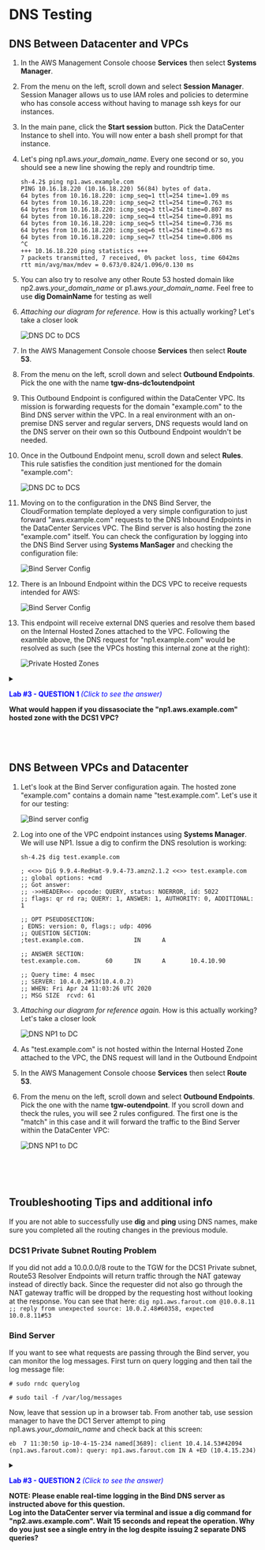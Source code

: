 # DNS Testing


## DNS Between Datacenter and VPCs

1. In the AWS Management Console choose **Services** then select **Systems Manager**.

1. From the menu on the left, scroll down and select **Session Manager**. Session Manager allows us to use IAM roles and policies to determine who has console access without having to manage ssh keys for our instances.

1. In the main pane, click the **Start session** button. Pick the DataCenter Instance to shell into. You will now enter a bash shell prompt for that instance.

1. Let's ping np1.aws._your_domain_name_. Every one second or so, you should see a new line showing the reply and roundtrip time.

	```
	sh-4.2$ ping np1.aws.example.com
	PING 10.16.18.220 (10.16.18.220) 56(84) bytes of data.
	64 bytes from 10.16.18.220: icmp_seq=1 ttl=254 time=1.09 ms
	64 bytes from 10.16.18.220: icmp_seq=2 ttl=254 time=0.763 ms
	64 bytes from 10.16.18.220: icmp_seq=3 ttl=254 time=0.807 ms
	64 bytes from 10.16.18.220: icmp_seq=4 ttl=254 time=0.891 ms
	64 bytes from 10.16.18.220: icmp_seq=5 ttl=254 time=0.736 ms
	64 bytes from 10.16.18.220: icmp_seq=6 ttl=254 time=0.673 ms
	64 bytes from 10.16.18.220: icmp_seq=7 ttl=254 time=0.806 ms
	^C
	+++ 10.16.18.220 ping statistics +++
	7 packets transmitted, 7 received, 0% packet loss, time 6042ms
	rtt min/avg/max/mdev = 0.673/0.824/1.096/0.130 ms
	```

1. You can also try to resolve any other Route 53 hosted domain like np2.aws._your_domain_name_ or p1.aws._your_domain_name_. Feel free to use **dig DomainName** for testing as well

1. _Attaching our diagram for reference._ How is this actually working? Let's take a closer look

	![DNS DC to DCS](../images/dns-dc1tonp1.png)

1. In the AWS Management Console choose **Services** then select **Route 53**.

1. From the menu on the left, scroll down and select **Outbound Endpoints**. Pick the one with the name **tgw-dns-dc1outendpoint**

1. This Outbound Endpoint is configured within the DataCenter VPC. Its mission is forwarding requests for the domain "example.com" to the Bind DNS server within the VPC. In a real environment with an on-premise DNS server and regular servers, DNS requests would land on the DNS server on their own so this Outbound Endpoint wouldn't be needed.

1. Once in the Outbound Endpoint menu, scroll down and select **Rules**. This rule satisfies the condition just mentioned for the domain "example.com":

	![DNS DC to DCS](../images/dns_outendpoint_dc.png)

1. Moving on to the configuration in the DNS Bind Server, the CloudFormation template deployed a very simple configuration to just forward "aws.example.com" requests to the DNS Inbound Endpoints in the DataCenter Services VPC. The Bind server is also hosting the zone "example.com" itself. You can check the configuration by logging into the DNS Bind Server using **Systems ManSager** and checking the configuration file:

	![Bind Server Config](../images/bind_server_config.png)

1. There is an Inbound Endpoint within the DCS VPC to receive requests intended for AWS: 

	![Bind Server Config](../images/inbound_endpoint.png)

1. This endpoint will receive external DNS queries and resolve them based on the Internal Hosted Zones attached to the VPC. Following the examble above, the DNS request for "np1.example.com" would be resolved as such (see the VPCs hosting this internal zone at the right):
	
	![Private Hosted Zones](../images/private_hosted_zones.png)


 <details>
 <summary><p style="color:blue"><b>Lab #3 - QUESTION 1 </b><i>(Click to see the answer)</i></p>
  <b>What would happen if you dissasociate the "np1.aws.example.com" hosted zone with the DCS1 VPC?</b></br>
  </summary><p>
  The Inbound Endpoint won't be able to resolve "np1.aws.example.com" anymore as this endpoint is located within the DCS1 VPC and we have just removed the association between the hosted zone and the DCS1 VPC. As a result, we won't be able to resolve the DNS domain from our DataCenter server:<p>
  <img src="../images/np1_server_fail.png">
 </details>



</br>
</br>
</br>






## DNS Between VPCs and Datacenter


1. Let's look at the Bind Server configuration again. The hosted zone "example.com" contains a domain name "test.example.com". Let's use it for our testing:

	![Bind server config](../images/bind_server_config_2.png)

1. Log into one of the VPC endpoint instances using **Systems Manager**. We will use NP1. Issue a dig to confirm the DNS resolution is working:

	```
	sh-4.2$ dig test.example.com

	; <<>> DiG 9.9.4-RedHat-9.9.4-73.amzn2.1.2 <<>> test.example.com
	;; global options: +cmd
	;; Got answer:
	;; ->>HEADER<<- opcode: QUERY, status: NOERROR, id: 5022
	;; flags: qr rd ra; QUERY: 1, ANSWER: 1, AUTHORITY: 0, ADDITIONAL: 1

	;; OPT PSEUDOSECTION:
	; EDNS: version: 0, flags:; udp: 4096
	;; QUESTION SECTION:
	;test.example.com.              IN      A

	;; ANSWER SECTION:
	test.example.com.       60      IN      A       10.4.10.90

	;; Query time: 4 msec
	;; SERVER: 10.4.0.2#53(10.4.0.2)
	;; WHEN: Fri Apr 24 11:03:26 UTC 2020
	;; MSG SIZE  rcvd: 61
	```

1. _Attaching our diagram for reference again._ How is this actually working? Let's take a closer look

	![DNS NP1 to DC](../images/dns-np1todc.png)

1. As "test.example.com" is not hosted within the Internal Hosted Zone attached to the VPC, the DNS request will land in the Outbound Endpoint

1. In the AWS Management Console choose **Services** then select **Route 53**.

1. From the menu on the left, scroll down and select **Outbound Endpoints**. Pick the one with the name **tgw-outendpoint**. If you scroll down and theck the rules, you will see 2 rules configured. The first one is the "match" in this case and it will forward the traffic to the Bind Server within the DataCenter VPC:

	![DNS NP1 to DC](../images/dns_outendpoint_vpc.png)




</br>
</br>
</br>




## Troubleshooting Tips and additional info

If you are not able to successfully use **dig** and **ping** using DNS names, make sure you completed all the routing changes in the previous module.

### DCS1 Private Subnet Routing Problem

If you did not add a 10.0.0.0/8 route to the TGW for the DCS1 Private subnet, Route53 Resolver Endpoints will return traffic through the NAT gateway instead of directly back. Since the requester did not also go through the NAT gateway traffic will be dropped by the requesting host without looking at the response. You can see that here:
`dig np1.aws.farout.com @10.0.8.11 ;; reply from unexpected source: 10.0.2.48#60358, expected 10.0.8.11#53`

### Bind Server

If you want to see what requests are passing through the Bind server, you can monitor the log messages. First turn on query logging and then tail the log message file:

```
# sudo rndc querylog

# sudo tail -f /var/log/messages
```

Now, leave that session up in a browser tab. From another tab, use session manager to have the DC1 Server attempt to ping np1.aws._your_domain_name_ and check back at this screen:

```
eb  7 11:30:50 ip-10-4-15-234 named[3689]: client 10.4.14.53#42094 (np1.aws.farout.com): query: np1.aws.farout.com IN A +ED (10.4.15.234)
```



 <details>
 <summary><p style="color:blue"><b>Lab #3 - QUESTION 2 </b><i>(Click to see the answer)</i></p>
  <b>NOTE: Please enable real-time logging in the Bind DNS server as instructed above for this question.</br>
  Log into the DataCenter server via terminal and issue a dig command for "np2.aws.example.com". Wait 15 seconds and repeat the operation. Why do you just see a single entry in the log despite issuing 2 separate DNS queries?</b></br>
  </summary><p>
  It's all about DNS ttl. The "np2.aws.example.com" domain is hosted within an Internal Hosted Zone in Route 53. There is a 30 second TTL value defined for this domain. The Bind Server will honor that and won't send further queries for the domain until the TTL is expired.<p>
  <img src="../images/hosted_zone_ttls.png">
 </details>


